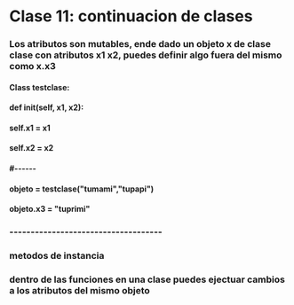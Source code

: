 # Clase 11: continuacion de clases
### Los atributos son mutables, ende dado un objeto x de clase clase con atributos x1 x2, puedes definir algo fuera del mismo como x.x3
#### Class testclase:
#### 	def __init__(self, x1, x2):
#### 		self.x1 = x1
#### 		self.x2 = x2
#### #------
#### objeto = testclase("tumami","tupapi")
#### objeto.x3 = "tuprimi"
### ------------------------------------
### metodos de instancia
### dentro de las funciones en una clase puedes ejectuar cambios a los atributos del mismo objeto
